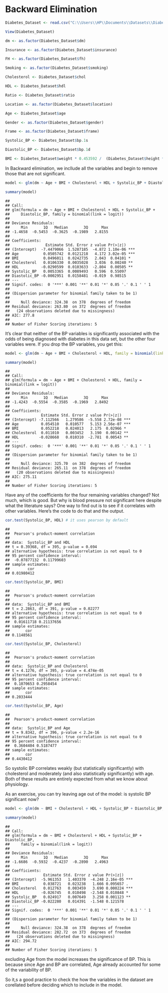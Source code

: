 Backward Elimination
================

``` r
Diabetes_Dataset <- read.csv("C:\\Users\\HP\\Documents\\Datasets\\Diabetes Dataset.csv")

View(Diabetes_Dataset)
```

``` r
dm <- as.factor(Diabetes_Dataset$dm)

Insurance <- as.factor(Diabetes_Dataset$insurance)

FH <- as.factor(Diabetes_Dataset$fh)

Smoking <- as.factor(Diabetes_Dataset$smoking)

Cholesterol <- Diabetes_Dataset$chol

HDL <- Diabetes_Dataset$hdl

Ratio <- Diabetes_Dataset$ratio

Location <- as.factor(Diabetes_Dataset$location)

Age <- Diabetes_Dataset$age

Gender <- as.factor(Diabetes_Dataset$gender)

Frame <- as.factor(Diabetes_Dataset$frame)

Systolic_BP <- Diabetes_Dataset$bp.1s

Diastolic_BP <- Diabetes_Dataset$bp.1d

BMI <- Diabetes_Dataset$weight * 0.453592 /  (Diabetes_Dataset$height * 0.0254)^2
```

In Backward elimination, we incllude all the variables and begin to
remove those that are not significant.

``` r
model <- glm(dm ~ Age + BMI + Cholesterol + HDL + Systolic_BP + Diastolic_BP, family = binomial(link = logit))

summary(model)
```

    ## 
    ## Call:
    ## glm(formula = dm ~ Age + BMI + Cholesterol + HDL + Systolic_BP + 
    ##     Diastolic_BP, family = binomial(link = logit))
    ## 
    ## Deviance Residuals: 
    ##     Min       1Q   Median       3Q      Max  
    ## -1.4658  -0.5453  -0.3625  -0.1989   2.8155  
    ## 
    ## Coefficients:
    ##                Estimate Std. Error z value Pr(>|z|)    
    ## (Intercept)  -7.4479066  1.5287185  -4.872 1.10e-06 ***
    ## Age           0.0505742  0.0121218   4.172 3.02e-05 ***
    ## BMI           0.0496011  0.0242735   2.043  0.04101 *  
    ## Cholesterol   0.0106330  0.0035028   3.036  0.00240 ** 
    ## HDL          -0.0290599  0.0103633  -2.804  0.00505 ** 
    ## Systolic_BP   0.0053365  0.0089493   0.596  0.55097    
    ## Diastolic_BP -0.0002951  0.0158481  -0.019  0.98515    
    ## ---
    ## Signif. codes:  0 '***' 0.001 '**' 0.01 '*' 0.05 '.' 0.1 ' ' 1
    ## 
    ## (Dispersion parameter for binomial family taken to be 1)
    ## 
    ##     Null deviance: 324.38  on 378  degrees of freedom
    ## Residual deviance: 263.80  on 372  degrees of freedom
    ##   (24 observations deleted due to missingness)
    ## AIC: 277.8
    ## 
    ## Number of Fisher Scoring iterations: 5

It’s clear that neither of the BP variables is significantly associated
with the odds of being diagnosed with diabetes in this data set, but the
other four variables were. If you drop the BP variables, you get this:

``` r
model <- glm(dm ~ Age + BMI + Cholesterol + HDL, family = binomial(link = logit))

summary(model)
```

    ## 
    ## Call:
    ## glm(formula = dm ~ Age + BMI + Cholesterol + HDL, family = binomial(link = logit))
    ## 
    ## Deviance Residuals: 
    ##     Min       1Q   Median       3Q      Max  
    ## -1.4243  -0.5554  -0.3585  -0.1969   2.8492  
    ## 
    ## Coefficients:
    ##              Estimate Std. Error z value Pr(>|z|)    
    ## (Intercept) -7.112566   1.279586  -5.558 2.72e-08 ***
    ## Age          0.054510   0.010577   5.153 2.56e-07 ***
    ## BMI          0.052218   0.024013   2.175  0.02966 *  
    ## Cholesterol  0.011010   0.003452   3.190  0.00142 ** 
    ## HDL         -0.028668   0.010310  -2.781  0.00543 ** 
    ## ---
    ## Signif. codes:  0 '***' 0.001 '**' 0.01 '*' 0.05 '.' 0.1 ' ' 1
    ## 
    ## (Dispersion parameter for binomial family taken to be 1)
    ## 
    ##     Null deviance: 325.70  on 382  degrees of freedom
    ## Residual deviance: 265.11  on 378  degrees of freedom
    ##   (20 observations deleted due to missingness)
    ## AIC: 275.11
    ## 
    ## Number of Fisher Scoring iterations: 5

Have any of the coefficients for the four remaining variables changed?
Not much, which is good. But why is blood pressure not significant here
despite what the literature says? One way to find out is to see if it
correlates with other variables. Here’s the code to do that and the
output.

``` r
cor.test(Systolic_BP, HDL) # it uses pearson by default
```

    ## 
    ##  Pearson's product-moment correlation
    ## 
    ## data:  Systolic_BP and HDL
    ## t = 0.39368, df = 395, p-value = 0.694
    ## alternative hypothesis: true correlation is not equal to 0
    ## 95 percent confidence interval:
    ##  -0.07877132  0.11799603
    ## sample estimates:
    ##        cor 
    ## 0.01980412

``` r
cor.test(Systolic_BP, BMI)
```

    ## 
    ##  Pearson's product-moment correlation
    ## 
    ## data:  Systolic_BP and BMI
    ## t = 2.2863, df = 391, p-value = 0.02277
    ## alternative hypothesis: true correlation is not equal to 0
    ## 95 percent confidence interval:
    ##  0.01611718 0.21137656
    ## sample estimates:
    ##       cor 
    ## 0.1148561

``` r
cor.test(Systolic_BP, Cholesterol)
```

    ## 
    ##  Pearson's product-moment correlation
    ## 
    ## data:  Systolic_BP and Cholesterol
    ## t = 4.1276, df = 395, p-value = 4.474e-05
    ## alternative hypothesis: true correlation is not equal to 0
    ## 95 percent confidence interval:
    ##  0.1070653 0.2958454
    ## sample estimates:
    ##       cor 
    ## 0.2033444

``` r
cor.test(Systolic_BP, Age)
```

    ## 
    ##  Pearson's product-moment correlation
    ## 
    ## data:  Systolic_BP and Age
    ## t = 9.8342, df = 396, p-value < 2.2e-16
    ## alternative hypothesis: true correlation is not equal to 0
    ## 95 percent confidence interval:
    ##  0.3604404 0.5187477
    ## sample estimates:
    ##       cor 
    ## 0.4430412

So systolic BP correlates weakly (but statistically significantly) with
cholesterol and moderately (and also statistically significantly) with
age. Both of these results are entirely expected from what we know about
physiology.

As an exercise, you can try leaving age out of the model: is systolic BP
significant now?

``` r
model <- glm(dm ~ BMI + Cholesterol + HDL + Systolic_BP + Diastolic_BP, family = binomial(link = logit))

summary(model)
```

    ## 
    ## Call:
    ## glm(formula = dm ~ BMI + Cholesterol + HDL + Systolic_BP + Diastolic_BP, 
    ##     family = binomial(link = logit))
    ## 
    ## Deviance Residuals: 
    ##     Min       1Q   Median       3Q      Max  
    ## -1.6686  -0.5932  -0.4237  -0.2890   2.4963  
    ## 
    ## Coefficients:
    ##               Estimate Std. Error z value Pr(>|z|)    
    ## (Intercept)  -5.961353   1.403370  -4.248 2.16e-05 ***
    ## BMI           0.038721   0.023238   1.666 0.095657 .  
    ## Cholesterol   0.012763   0.003459   3.690 0.000224 ***
    ## HDL          -0.026745   0.010498  -2.548 0.010848 *  
    ## Systolic_BP   0.024917   0.007649   3.258 0.001123 ** 
    ## Diastolic_BP -0.022280   0.014391  -1.548 0.121578    
    ## ---
    ## Signif. codes:  0 '***' 0.001 '**' 0.01 '*' 0.05 '.' 0.1 ' ' 1
    ## 
    ## (Dispersion parameter for binomial family taken to be 1)
    ## 
    ##     Null deviance: 324.38  on 378  degrees of freedom
    ## Residual deviance: 282.72  on 373  degrees of freedom
    ##   (24 observations deleted due to missingness)
    ## AIC: 294.72
    ## 
    ## Number of Fisher Scoring iterations: 5

excluding Age from the model increases the significance of BP. This is
because since Age and BP are correlated, Age already accounted for some
of the variability of BP.

So it,s a good practice to check the how the variables in the dataset
are corellated before deciding which to include in the model.

